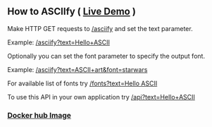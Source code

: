 
## How to ASCIIfy ( [Live Demo](https://fastapi-text-asciify-npt1siwyq-ganmahmud.vercel.app/) )

Make HTTP GET requests to [/asciify](https://fastapi-text-asciify-npt1siwyq-ganmahmud.vercel.app/asciify) and set the text parameter.

Example: [/asciify?text=Hello+ASCII](https://fastapi-text-asciify-npt1siwyq-ganmahmud.vercel.app/asciify?text=Hello+ASCII)

Optionally you can set the font parameter to specify the output font.

Example: [/asciify?text=ASCII+art&font=starwars](https://fastapi-text-asciify-npt1siwyq-ganmahmud.vercel.app/asciify?text=ASCII+art&font=starwars)

For available list of fonts try [/fonts?text=Hello ASCII](https://fastapi-text-asciify-npt1siwyq-ganmahmud.vercel.app/fonts?text=Hello+ASCII)

To use this API in your own application try [/api?text=Hello+ASCII](https://fastapi-text-asciify-npt1siwyq-ganmahmud.vercel.app/api?text=JSON&font=doom)

### [Docker hub Image](https://hub.docker.com/r/ganmahmud/asciify)